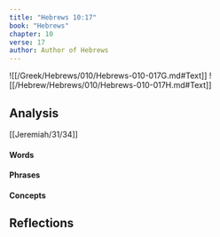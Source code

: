 ```yaml
---
title: "Hebrews 10:17"
book: "Hebrews"
chapter: 10
verse: 17
author: Author of Hebrews
---
```

![[/Greek/Hebrews/010/Hebrews-010-017G.md#Text]]
![[/Hebrew/Hebrews/010/Hebrews-010-017H.md#Text]]

## Analysis

[[Jeremiah/31/34]]

#### Words

#### Phrases

#### Concepts

## Reflections
